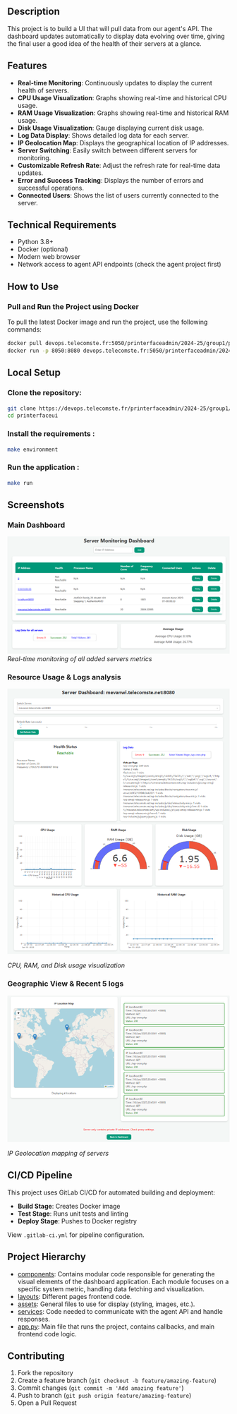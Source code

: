 ## Description

This project is to build a UI that will pull data from our agent's API. The dashboard updates automatically to display data evolving over time, giving the final user a good idea of the health of their servers at a glance.


## Features

- **Real-time Monitoring**: Continuously updates to display the current health of servers.
- **CPU Usage Visualization**: Graphs showing real-time and historical CPU usage.
- **RAM Usage Visualization**: Graphs showing real-time and historical RAM usage.
- **Disk Usage Visualization**: Gauge displaying current disk usage.
- **Log Data Display**: Shows detailed log data for each server.
- **IP Geolocation Map**: Displays the geographical location of IP addresses.
- **Server Switching**: Easily switch between different servers for monitoring.
- **Customizable Refresh Rate**: Adjust the refresh rate for real-time data updates.
- **Error and Success Tracking**: Displays the number of errors and successful operations.
- **Connected Users**: Shows the list of users currently connected to the server.

## Technical Requirements

- Python 3.8+
- Docker (optional)
- Modern web browser
- Network access to agent API endpoints (check the agent project first)

## How to Use

### Pull and Run the Project using Docker

To pull the latest Docker image and run the project, use the following commands:

```sh
docker pull devops.telecomste.fr:5050/printerfaceadmin/2024-25/group1/printerfaceui:latest
docker run -p 8050:8080 devops.telecomste.fr:5050/printerfaceadmin/2024-25/group1/printerfaceui:latest
```

## Local Setup
### Clone the repository:

```sh
git clone https://devops.telecomste.fr/printerfaceadmin/2024-25/group1/printerfaceui.git
cd printerfaceui
```
### Install the requirements :
 
```sh
make environment
```

### Run the application :

```sh
make run
```

## Screenshots

### Main Dashboard
![Main Dashboard](images/maindashboard.png)
*Real-time monitoring of all added servers metrics*

### Resource Usage & Logs analysis
![Resource Usage](images/server.png)

*CPU, RAM, and Disk usage visualization*

### Geographic View & Recent 5 logs
![Geographic View](images/server2.png) 

*IP Geolocation mapping of servers*


## CI/CD Pipeline

This project uses GitLab CI/CD for automated building and deployment:

- **Build Stage**: Creates Docker image
- **Test Stage**: Runs unit tests and linting
- **Deploy Stage**: Pushes to Docker registry

View `.gitlab-ci.yml` for pipeline configuration.

## Project Hierarchy

- [components](https://devops.telecomste.fr/printerfaceadmin/2024-25/group1/printerfaceui/-/tree/main/src/components): Contains modular code responsible for generating the visual elements of the dashboard application. Each module focuses on a specific system metric, handling data fetching and visualization.
- [layouts](https://devops.telecomste.fr/printerfaceadmin/2024-25/group1/printerfaceui/-/tree/main/src/layouts): Different pages frontend code.
- [assets](https://devops.telecomste.fr/printerfaceadmin/2024-25/group1/printerfaceui/-/tree/main/src/assets): General files to use for display (styling, images, etc.).
- [services](https://devops.telecomste.fr/printerfaceadmin/2024-25/group1/printerfaceui/-/tree/main/src/services): Code needed to communicate with the agent API and handle responses.
- [app.py](https://devops.telecomste.fr/printerfaceadmin/2024-25/group1/printerfaceui/-/blob/main/src/app.py): Main file that runs the project, contains callbacks, and main frontend code logic.

## Contributing

1. Fork the repository
2. Create a feature branch (`git checkout -b feature/amazing-feature`)
3. Commit changes (`git commit -m 'Add amazing feature'`)
4. Push to branch (`git push origin feature/amazing-feature`)
5. Open a Pull Request


